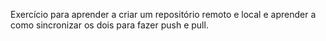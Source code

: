 Exercício para aprender a criar um repositório remoto e local e aprender a como sincronizar os dois para fazer push e pull.
